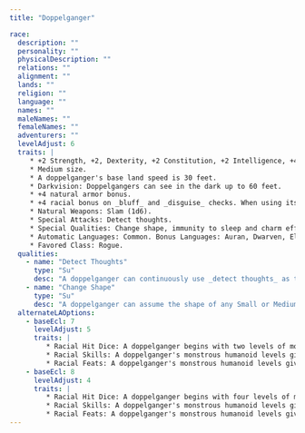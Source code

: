```yaml
---
title: "Doppelganger"

race:
  description: ""
  personality: ""
  physicalDescription: ""
  relations: ""
  alignment: ""
  lands: ""
  religion: ""
  language: ""
  names: ""
  maleNames: ""
  femaleNames: ""
  adventurers: ""
  levelAdjust: 6
  traits: |
     * +2 Strength, +2, Dexterity, +2 Constitution, +2 Intelligence, +4 Wisdom, +2 Charisma.
     * Medium size.
     * A doppelganger's base land speed is 30 feet.
     * Darkvision: Doppelgangers can see in the dark up to 60 feet.
     * +4 natural armor bonus.
     * +4 racial bonus on _bluff_ and _disguise_ checks. When using its change shape ability, a doppelganger gets an additional +10 circumstance bonus on _disguise_ checks. If it can read an opponent's mind, it gets a further +4 circumstance bonus on _bluff_ and _disguise_ checks.
     * Natural Weapons: Slam (1d6).
     * Special Attacks: Detect thoughts.
     * Special Qualities: Change shape, immunity to sleep and charm effects.
     * Automatic Languages: Common. Bonus Languages: Auran, Dwarven, Elven, Gnome, Halfling, Giant, Terran.
     * Favored Class: Rogue.
  qualities:
    - name: "Detect Thoughts"
      type: "Su"
      desc: "A doppelganger can continuously use _detect thoughts_ as the spell (caster level 18th; Will DC 12+Cha mod negates). It can suppress or resume this ability as a free action. The save DC is Charisma-based."
    - name: "Change Shape"
      type: "Su"
      desc: "A doppelganger can assume the shape of any Small or Medium humanoid. In humanoid form, the doppelganger loses its natural attacks. A doppelganger can remain in its humanoid form until it chooses to assume a new one. A change in form cannot be dispelled, but a doppelganger reverts to its natural form when killed. A _true seeing_ spell or ability reveals its natural form."
  alternateLAOptions:
    - baseEcl: 7
      levelAdjust: 5
      traits: |
         * Racial Hit Dice: A doppelganger begins with two levels of monstrous humanoid, which provide 2d8 Hit Dice, a base attack bonus of +2, and base saving throw bonuses of Fort +0, Ref +3, and Will +3.
         * Racial Skills: A doppelganger's monstrous humanoid levels give it skill points equal to 5 * (2 + Int modifier). Its class skills are _bluff_, _diplomacy_, _disguise_, _intimidate_, _listen_, _sense motive_, and _spot_.
         * Racial Feats: A doppelganger's monstrous humanoid levels give it one feat.
    - baseEcl: 8
      levelAdjust: 4
      traits: |
         * Racial Hit Dice: A doppelganger begins with four levels of monstrous humanoid, which provide 4d8 Hit Dice, a base attack bonus of +4, and base saving throw bonuses of Fort +1, Ref +4, and Will +4.
         * Racial Skills: A doppelganger's monstrous humanoid levels give it skill points equal to 7 * (2 + Int modifier). Its class skills are _bluff_, _diplomacy_, _disguise_, _intimidate_, _listen_, _sense motive_, and _spot_.
         * Racial Feats: A doppelganger's monstrous humanoid levels give it two feats.
---
```

